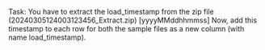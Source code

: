 Task:
You have to extract the load_timestamp from the zip file (20240305124003123456_Extract.zip) [yyyyMMddhhmmss]
Now, add this timestamp to each row for both the sample files as a new column (with name load_timestamp).
